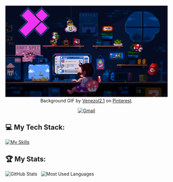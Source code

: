 <div align="center">

[![Hello World, I'm Jasper!](asset/219a09d5c2d9e50e4c2d20c9a03e09af.gif)](https://github.com/kshyun28)
Background GIF by [Venezol2.1](https://www.pinterest.com/pin/861032022531738089/) on [Pinterest](https://www.pinterest.com/).

[![Gmail](https://skillicons.dev/icons?i=gmail)](mailto:Quang.kasumi@gmail.com?subject=Hello%20Quang,%20From%20Github)

</div>

## 💻 My Tech Stack:

[![My Skills](https://skillicons.dev/icons?i=flutter,java,firebase,mongodb,postman,vscode&perline=10)](https://skillicons.dev)


## 🏆 My Stats:

<p>
    <img height=175 alt="GitHub Stats" src="https://github-readme-stats.vercel.app/api?username=QuangXYZ&show_icons=true&count_private=true&theme=dark" />&nbsp;&nbsp;
    <img height=175 alt="Most Used Languages" src="https://github-readme-stats.vercel.app/api/top-langs/?username=QuangXYZ&layout=compact&theme=dark" />&nbsp;&nbsp;
</p>

